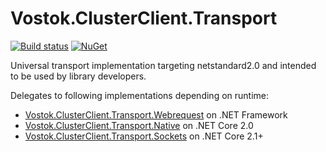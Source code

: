 # Vostok.ClusterClient.Transport

[![Build status](https://ci.appveyor.com/api/projects/status/github/vostok/clusterclient.transport?svg=true&branch=master)](https://ci.appveyor.com/project/vostok/clusterclient.transport/branch/master)
[![NuGet](https://img.shields.io/nuget/v/Vostok.ClusterClient.Transport.svg)](https://www.nuget.org/packages/Vostok.ClusterClient.Transport)

Universal transport implementation targeting netstandard2.0 and intended to be used by library developers.

Delegates to following implementations depending on runtime:

- [Vostok.ClusterClient.Transport.Webrequest](https://github.com/vostok/clusterclient.transport.webrequest) on .NET Framework
- [Vostok.ClusterClient.Transport.Native](https://github.com/vostok/clusterclient.transport.native) on .NET Core 2.0
- [Vostok.ClusterClient.Transport.Sockets](https://github.com/vostok/clusterclient.transport.sockets) on .NET Core 2.1+
